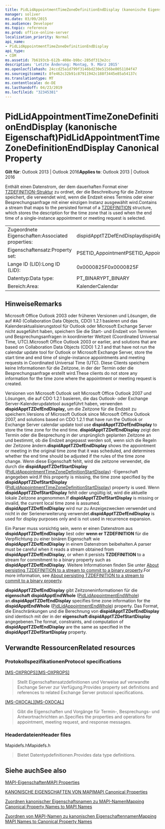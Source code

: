 ```yaml
---
title: PidLidAppointmentTimeZoneDefinitionEndDisplay (kanonische Eigenschaft)
manager: soliver
ms.date: 03/09/2015
ms.audience: Developer
ms.topic: reference
ms.prod: office-online-server
localization_priority: Normal
api_name:
- PidLidAppointmentTimeZoneDefinitionEndDisplay
api_type:
- COM
ms.assetid: 7b6193cb-612b-408e-b9bc-285df313e2cc
description: 'Letzte Änderung: Montag, 9. März 2015'
ms.openlocfilehash: 24ccd25a1d799f3146bd230e5156be0051104f47
ms.sourcegitcommit: 8fe462c32b91c87911942c188f3445e85a54137c
ms.translationtype: MT
ms.contentlocale: de-DE
ms.lasthandoff: 04/23/2019
ms.locfileid: "32345381"
---
```

# <a name="pidlidappointmenttimezonedefinitionenddisplay-canonical-property"></a><span data-ttu-id="5f031-103">PidLidAppointmentTimeZoneDefinitionEndDisplay (kanonische Eigenschaft)</span><span class="sxs-lookup"><span data-stu-id="5f031-103">PidLidAppointmentTimeZoneDefinitionEndDisplay Canonical Property</span></span>

  
  
<span data-ttu-id="5f031-104">**Gilt für**: Outlook 2013 | Outlook 2016</span><span class="sxs-lookup"><span data-stu-id="5f031-104">**Applies to**: Outlook 2013 | Outlook 2016</span></span> 
  
<span data-ttu-id="5f031-105">Enthält einen Datenstrom, der dem dauerhaften Format einer [TZDEFINITION-Struktur](https://msdn.microsoft.com/library/0ae21571-2299-6407-807c-428668bb6798%28Office.15%29.aspx) zu ordnet, der die Beschreibung für die Zeitzone speichert, die verwendet wird, wenn die Endzeit eines Termins oder einer Besprechungsanfrage mit einer einzigen Instanz ausgewählt wird.</span><span class="sxs-lookup"><span data-stu-id="5f031-105">Contains a stream that maps to the persisted format of a [TZDEFINITION](https://msdn.microsoft.com/library/0ae21571-2299-6407-807c-428668bb6798%28Office.15%29.aspx) structure, which stores the description for the time zone that is used when the end time of a single-instance appointment or meeting request is selected.</span></span> 
  
|||
|:-----|:-----|
|<span data-ttu-id="5f031-106">Zugeordnete Eigenschaften:</span><span class="sxs-lookup"><span data-stu-id="5f031-106">Associated properties:</span></span>  <br/> |<span data-ttu-id="5f031-107">dispidApptTZDefEndDisplay</span><span class="sxs-lookup"><span data-stu-id="5f031-107">dispidApptTZDefEndDisplay</span></span>  <br/> |
|<span data-ttu-id="5f031-108">Eigenschaftensatz:</span><span class="sxs-lookup"><span data-stu-id="5f031-108">Property set:</span></span>  <br/> |<span data-ttu-id="5f031-109">PSETID_Appointment</span><span class="sxs-lookup"><span data-stu-id="5f031-109">PSETID_Appointment</span></span>  <br/> |
|<span data-ttu-id="5f031-110">Lange ID (LID):</span><span class="sxs-lookup"><span data-stu-id="5f031-110">Long ID (LID):</span></span>  <br/> |<span data-ttu-id="5f031-111">0x0000825F</span><span class="sxs-lookup"><span data-stu-id="5f031-111">0x0000825F</span></span>  <br/> |
|<span data-ttu-id="5f031-112">Datentyp:</span><span class="sxs-lookup"><span data-stu-id="5f031-112">Data type:</span></span>  <br/> |<span data-ttu-id="5f031-113">PT_BINARY</span><span class="sxs-lookup"><span data-stu-id="5f031-113">PT_BINARY</span></span>  <br/> |
|<span data-ttu-id="5f031-114">Bereich:</span><span class="sxs-lookup"><span data-stu-id="5f031-114">Area:</span></span>  <br/> |<span data-ttu-id="5f031-115">Kalender</span><span class="sxs-lookup"><span data-stu-id="5f031-115">Calendar</span></span>  <br/> |
   
## <a name="remarks"></a><span data-ttu-id="5f031-116">Hinweise</span><span class="sxs-lookup"><span data-stu-id="5f031-116">Remarks</span></span>

<span data-ttu-id="5f031-117">Microsoft Office Outlook 2003 oder früheren Versionen und Lösungen, die auf #A0 (Collaboration Data Objects, CDO) 1.2.1 basieren und das Kalenderaktualisierungstool für Outlook oder Microsoft Exchange Server nicht ausgeführt haben, speichern Sie die Start- und Endzeit von Terminen und Besprechungsanfragen in koordinierter Weltzeit (Coordinated Universal Time, UTC).</span><span class="sxs-lookup"><span data-stu-id="5f031-117">Microsoft Office Outlook 2003 or earlier, and solutions that are based on Collaboration Data Objects (CDO) 1.2.1 and that have not run the calendar update tool for Outlook or Microsoft Exchange Server, store the start time and end time of single-instance appointments and meeting requests in Coordinated Universal Time (UTC).</span></span> <span data-ttu-id="5f031-118">Diese Clients speichern keine Informationen für die Zeitzone, in der der Termin oder die Besprechungsanfrage erstellt wird.</span><span class="sxs-lookup"><span data-stu-id="5f031-118">These clients do not store any information for the time zone where the appointment or meeting request is created.</span></span>
  
<span data-ttu-id="5f031-119">Versionen von Microsoft Outlook seit Microsoft Office Outlook 2007 und Lösungen, die auf CDO 1.2.1 basieren, die das Outlook- oder Exchange Server-Kalenderupdatetool ausgeführt haben, verwenden **dispidApptTZDefEndDisplay,** um die Zeitzone für die Endzeit zu speichern.</span><span class="sxs-lookup"><span data-stu-id="5f031-119">Versions of Microsoft Outlook since Microsoft Office Outlook 2007, and solutions based on CDO 1.2.1 that have run the Outlook or Exchange Server calendar update tool use **dispidApptTZDefEndDisplay** to store the time zone for the end time.</span></span> <span data-ttu-id="5f031-120">**dispidApptTZDefEndDisplay** zeigt den Termin oder die Besprechung in der ursprünglich geplanten Zeitzone an und bestimmt, ob die Endzeit angepasst werden soll, wenn sich die Regeln der Zeitzone ändern.</span><span class="sxs-lookup"><span data-stu-id="5f031-120">**dispidApptTZDefEndDisplay** shows the appointment or meeting in the original time zone that it was scheduled, and determines whether the end time should be adjusted if the rules of the time zone change.</span></span> <span data-ttu-id="5f031-121">Wenn diese Eigenschaft fehlt, wird die zeitzone verwendet, die durch die **dispidApptTZDefStartDisplay** ([PidLidAppointmentTimeZoneDefinitionStartDisplay](pidlidappointmenttimezonedefinitionstartdisplay-canonical-property.md)) -Eigenschaft angegeben wird.</span><span class="sxs-lookup"><span data-stu-id="5f031-121">If this property is missing, the time zone specified by the **dispidApptTZDefStartDisplay** ([PidLidAppointmentTimeZoneDefinitionStartDisplay](pidlidappointmenttimezonedefinitionstartdisplay-canonical-property.md)) property is used.</span></span> <span data-ttu-id="5f031-122">Wenn **dispidApptTZDefStartDisplay** fehlt oder ungültig ist, wird die aktuelle lokale Zeitzone angenommen.</span><span class="sxs-lookup"><span data-stu-id="5f031-122">If **dispidApptTZDefStartDisplay** is missing or invalid, the current local time zone is assumed.</span></span> <span data-ttu-id="5f031-123">**dispidApptTZDefEndDisplay** wird nur zu Anzeigezwecken verwendet und nicht in der Serienerweiterung verwendet.</span><span class="sxs-lookup"><span data-stu-id="5f031-123">**dispidApptTZDefEndDisplay** is used for display purposes only and is not used in recurrence expansion.</span></span> 
  
<span data-ttu-id="5f031-124">Ein Parser muss vorsichtig sein, wenn er einen Datenstrom aus **dispidApptTZDefEndDisplay** liest oder **wenn er TZDEFINITION** für die Verpflichtung zu einer binären Eigenschaft wie **dispidApptTZDefEndDisplay** in einem Datenstrom beibehalten.</span><span class="sxs-lookup"><span data-stu-id="5f031-124">A parser must be careful when it reads a stream obtained from **dispidApptTZDefEndDisplay**, or when it persists **TZDEFINITION** to a stream for commitment to a binary property such as **dispidApptTZDefEndDisplay**.</span></span> <span data-ttu-id="5f031-125">Weitere Informationen finden Sie unter [About persisting TZDEFINITION to a stream to commit to a binary property](https://msdn.microsoft.com/library/0dec535d-d48f-39a5-97d5-0bd109134b3b%28Office.15%29.aspx).</span><span class="sxs-lookup"><span data-stu-id="5f031-125">For more information, see [About persisting TZDEFINITION to a stream to commit to a binary property](https://msdn.microsoft.com/library/0dec535d-d48f-39a5-97d5-0bd109134b3b%28Office.15%29.aspx).</span></span>
  
 <span data-ttu-id="5f031-126">**dispidApptTZDefEndDisplay** gibt Zeitzoneninformationen für die **eigenschaft dispidApptEndWhole** ([PidLidAppointmentEndWhole](pidlidappointmentendwhole-canonical-property.md)) an.</span><span class="sxs-lookup"><span data-stu-id="5f031-126">**dispidApptTZDefEndDisplay** specifies time zone information for the **dispidApptEndWhole** ([PidLidAppointmentEndWhole](pidlidappointmentendwhole-canonical-property.md)) property.</span></span> <span data-ttu-id="5f031-127">Das Format, die Einschränkungen und die Berechnung von **dispidApptTZDefEndDisplay** sind identisch mit der in der **eigenschaft dispidApptTZDefStartDisplay** angegebenen.</span><span class="sxs-lookup"><span data-stu-id="5f031-127">The format, constraints, and computation of **dispidApptTZDefEndDisplay** are the same as specified in the **dispidApptTZDefStartDisplay** property.</span></span> 
  
## <a name="related-resources"></a><span data-ttu-id="5f031-128">Verwandte Ressourcen</span><span class="sxs-lookup"><span data-stu-id="5f031-128">Related resources</span></span>

### <a name="protocol-specifications"></a><span data-ttu-id="5f031-129">Protokollspezifikationen</span><span class="sxs-lookup"><span data-stu-id="5f031-129">Protocol specifications</span></span>

<span data-ttu-id="5f031-130">[[MS-OXPROPS]](https://msdn.microsoft.com/library/f6ab1613-aefe-447d-a49c-18217230b148%28Office.15%29.aspx)</span><span class="sxs-lookup"><span data-stu-id="5f031-130">[[MS-OXPROPS]](https://msdn.microsoft.com/library/f6ab1613-aefe-447d-a49c-18217230b148%28Office.15%29.aspx)</span></span>
  
> <span data-ttu-id="5f031-131">Stellt Eigenschaftensatzdefinitionen und Verweise auf verwandte Exchange Server zur Verfügung.</span><span class="sxs-lookup"><span data-stu-id="5f031-131">Provides property set definitions and references to related Exchange Server protocol specifications.</span></span>
    
<span data-ttu-id="5f031-132">[[MS-OXOCAL]](https://msdn.microsoft.com/library/09861fde-c8e4-4028-9346-e7c214cfdba1%28Office.15%29.aspx)</span><span class="sxs-lookup"><span data-stu-id="5f031-132">[[MS-OXOCAL]](https://msdn.microsoft.com/library/09861fde-c8e4-4028-9346-e7c214cfdba1%28Office.15%29.aspx)</span></span>
  
> <span data-ttu-id="5f031-133">Gibt die Eigenschaften und Vorgänge für Termin-, Besprechungs- und Antwortnachrichten an.</span><span class="sxs-lookup"><span data-stu-id="5f031-133">Specifies the properties and operations for appointment, meeting request, and response messages.</span></span>
    
### <a name="header-files"></a><span data-ttu-id="5f031-134">Headerdateien</span><span class="sxs-lookup"><span data-stu-id="5f031-134">Header files</span></span>

<span data-ttu-id="5f031-135">Mapidefs.h</span><span class="sxs-lookup"><span data-stu-id="5f031-135">Mapidefs.h</span></span>
  
> <span data-ttu-id="5f031-136">Bietet Datentypdefinitionen.</span><span class="sxs-lookup"><span data-stu-id="5f031-136">Provides data type definitions.</span></span>
    
## <a name="see-also"></a><span data-ttu-id="5f031-137">Siehe auch</span><span class="sxs-lookup"><span data-stu-id="5f031-137">See also</span></span>



[<span data-ttu-id="5f031-138">MAPI-Eigenschaften</span><span class="sxs-lookup"><span data-stu-id="5f031-138">MAPI Properties</span></span>](mapi-properties.md)
  
[<span data-ttu-id="5f031-139">KANONISCHE EIGENSCHAFTEN VON MAPI</span><span class="sxs-lookup"><span data-stu-id="5f031-139">MAPI Canonical Properties</span></span>](mapi-canonical-properties.md)
  
[<span data-ttu-id="5f031-140">Zuordnen kanonischer Eigenschaftsnamen zu MAPI-Namen</span><span class="sxs-lookup"><span data-stu-id="5f031-140">Mapping Canonical Property Names to MAPI Names</span></span>](mapping-canonical-property-names-to-mapi-names.md)
  
[<span data-ttu-id="5f031-141">Zuordnen von MAPI-Namen zu kanonischen Eigenschaftennamen</span><span class="sxs-lookup"><span data-stu-id="5f031-141">Mapping MAPI Names to Canonical Property Names</span></span>](mapping-mapi-names-to-canonical-property-names.md)

